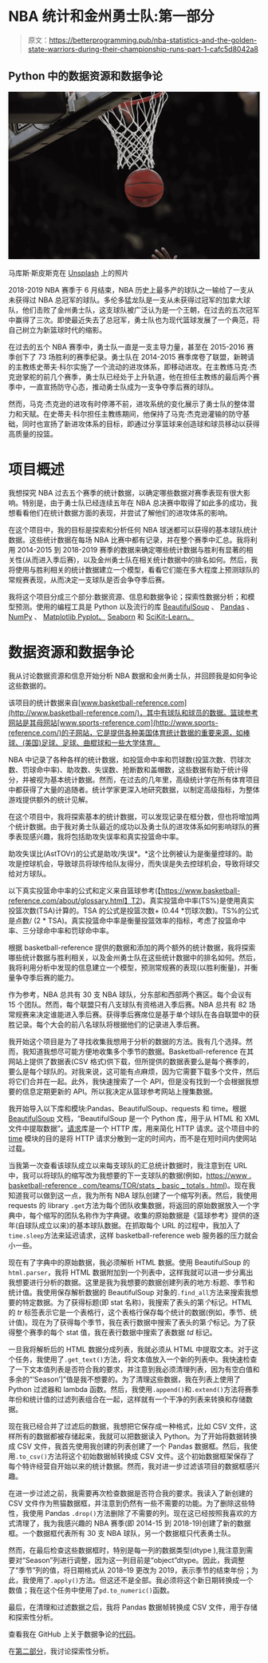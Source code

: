 # NBA 统计和金州勇士队:第一部分

> 原文：<https://betterprogramming.pub/nba-statistics-and-the-golden-state-warriors-during-their-championship-runs-part-1-cafc5d8042a8>

## Python 中的数据资源和数据争论

![](img/5efefecd3df2625974d6cfaea56abd92.png)

马库斯·斯皮斯克在 [Unsplash](https://unsplash.com/search/photos/basketball?utm_source=unsplash&utm_medium=referral&utm_content=creditCopyText) 上的照片

2018-2019 NBA 赛季于 6 月结束，NBA 历史上最多产的球队之一输给了一支从未获得过 NBA 总冠军的球队。多伦多猛龙队是一支从未获得过冠军的加拿大球队，他们击败了金州勇士队，这支球队被广泛认为是一个王朝，在过去的五次冠军中赢得了三次。即使最近失去了总冠军，勇士队也为现代篮球发展了一个典范，将自己树立为新篮球时代的缩影。

在过去的五个 NBA 赛季中，勇士队一直是一支主导力量，甚至在 2015-2016 赛季创下了 73 场胜利的赛季纪录。勇士队在 2014-2015 赛季席卷了联盟，新聘请的主教练史蒂夫·科尔实施了一个流动的进攻体系，即移动进攻。在主教练马克·杰克逊掌舵的前几个赛季，勇士队已经处于上升轨道，他在担任主教练的最后两个赛季中，一直宣扬防守心态，推动勇士队成为一支争夺季后赛的球队。

然而，马克·杰克逊的进攻有时停滞不前，进攻系统的变化展示了勇士队的整体潜力和天赋。在史蒂夫·科尔担任主教练期间，他保持了马克·杰克逊灌输的防守基础，同时也宣扬了新进攻体系的目标，即通过分享篮球来创造球和球员移动以获得高质量的投篮。

# 项目概述

我想探究 NBA 过去五个赛季的统计数据，以确定哪些数据对赛季表现有很大影响。特别是，由于勇士队已经连续五年在 NBA 总决赛中取得了如此多的成功，我想看看他们在统计数据方面的表现，并尝试了解他们的进攻体系的影响。

在这个项目中，我的目标是探索和分析任何 NBA 球迷都可以获得的基本球队统计数据。这些统计数据在每场 NBA 比赛中都有记录，并在整个赛季中汇总。我将利用 2014-2015 到 2018-2019 赛季的数据来确定哪些统计数据与胜利有显著的相关性(从而进入季后赛)，以及金州勇士队在相关统计数据中的排名如何。然后，我将使用与胜利相关的统计数据建立一个模型，看看它们能在多大程度上预测球队的常规赛表现，从而决定一支球队是否会争夺季后赛。

我将这个项目分成三个部分:数据资源、信息和数据争论；探索性数据分析；和模型预测。使用的编程工具是 Python 以及流行的库 [BeautifulSoup](https://pypi.org/project/beautifulsoup4/) 、 [Pandas](https://pandas.pydata.org/) 、 [NumPy](https://www.numpy.org/) 、 [Matplotlib Pyplot、](https://matplotlib.org/api/pyplot_api.html) [Seaborn](https://seaborn.pydata.org/) 和 [SciKit-Learn。](https://scikit-learn.org/stable/)

# 数据资源和数据争论

我从讨论数据资源和信息开始分析 NBA 数据和金州勇士队，并回顾我是如何争论这些数据的。

该项目的统计数据来自[www.basketball-reference.com](http://www.basketball-reference.com/)，其中有球队和球员的数据。篮球参考网站是其母网站[www.sports-reference.com](http://www.sports-reference.com/)的子网站，它是提供各种美国体育统计数据的重要来源，如棒球、(美国)足球、足球、曲棍球和一些大学体育。

NBA 中记录了各种各样的统计数据，如投篮命中率和罚球数(投篮次数、罚球次数、罚球命中率)、助攻数、失误数、抢断数和盖帽数，这些数据有助于统计得分，并被视为基本统计数据。然而，在过去的几年里，高级统计学在所有体育项目中都获得了大量的追随者。统计学家更深入地研究数据，以制定高级指标，为整体游戏提供额外的统计见解。

在这个项目中，我将探索基本的统计数据，可以发现记录在框分数，但也将增加两个统计数据。由于我对勇士队最近的成功以及勇士队的进攻体系如何影响球队的赛季表现感兴趣，我将包括助攻失误率和真实投篮命中率。

助攻失误比(AstTOVr)的公式是助攻/失误*。*这个比例被认为是衡量控球的。助攻是控球机会，导致球员将球传给队友得分，而失误是失去控球机会，导致将球交给对方球队。

以下真实投篮命中率的公式和定义来自篮球参考(【https://www.basketball-reference.com/about/glossary.html】T2)。真实投篮命中率(TS%)是使用真实投篮次数(TSA)计算的。TSA 的公式是投篮次数+ (0.44 *罚球次数)。TS%的公式是点数/ (2 * TSA)。真实投篮命中率是衡量投篮效率的指标，考虑了投篮命中率、三分球命中率和罚球命中率。

根据 basketball-reference 提供的数据和添加的两个额外的统计数据，我将探索哪些统计数据与胜利相关，以及金州勇士队在这些统计数据中的排名如何。然后，我将利用分析中发现的信息建立一个模型，预测常规赛的表现(以胜利衡量)，并衡量争夺季后赛的能力。

作为参考，NBA 总共有 30 支 NBA 球队，分东部和西部两个赛区。每个会议有 15 个团队。然而，每个联盟只有八支球队有资格进入季后赛。NBA 总共有 82 场常规赛来决定谁能进入季后赛。获得季后赛席位是基于单个球队在各自联盟中的获胜记录。每个大会的前八名球队将根据他们的记录进入季后赛。

我开始这个项目是为了寻找收集我想用于分析的数据的方法。我有几个选择。然而，我知道我想尽可能方便地收集多个季节的数据。Basketball-reference 在其网站上提供了数据表(CSV 格式)供下载，但所提供的数据表要么是每个赛季的，要么是每个球队的。对我来说，这可能有点麻烦，因为它需要下载多个文件，然后将它们合并在一起。此外，我快速搜索了一个 API，但是没有找到一个会根据我想要的信息定期更新的 API。所以我决定从篮球参考网站上搜集数据。

我开始导入以下库和模块:Pandas、BeautifulSoup、requests 和 time。根据 [BeautifulSoup](https://www.crummy.com/software/BeautifulSoup/bs4/doc/) 文档，“BeautifulSoup 是一个 Python 库，用于从 HTML 和 XML 文件中提取数据”。[请求](https://2.python-requests.org/en/master/)库是一个 HTTP 库，用来简化 HTTP 请求。这个项目中的 [time](https://docs.python.org/3/library/time.html) 模块的目的是将 HTTP 请求分散到一定的时间内，而不是在短时间内使网站过载。

当我第一次查看该球队成立以来每支球队的汇总统计数据时，我注意到在 URL 中，我可以将球队的缩写改为我想要的下一支球队的数据(例如，[https://www . basketball-reference . com/teams/TOR/stats _ basic _ totals . html](https://www.basketball-reference.com/teams/TOR/stats_basic_totals.html))。现在我知道我可以做到这一点，我为所有 NBA 球队创建了一个缩写列表。然后，我使用 requests 的 library `.get`方法为每个团队收集数据，将返回的原始数据放入一个字典中，每个缩写的团队名称作为字典键。收集的原始数据是《篮球参考》提供的逐年(自球队成立以来)的基本球队数据。在抓取每个 URL 的过程中，我加入了`time.sleep`方法来延迟请求，这样 basketball-reference web 服务器的压力就会小一些。

现在有了字典中的原始数据，我必须解析 HTML 数据。使用 BeautifulSoup 的`html.parser`，我将 HTML 数据附加到一个列表中，这样我就可以进一步分离出我想要进行分析的数据。这里是我为我想要的数据创建列表的地方:标题、季节和统计值。我使用保存解析数据的 BeautifulSoup 对象的`.find_all`方法来搜索我想要的特定数据。为了获得标题(即 stat 名称)，我搜索了表头的第*个*标记。HTML 的 *tr* 标签表示它是一个表格行，这个表格行保存每个统计的数据(例如，季节、统计值)。现在为了获得每个季节，我在表行数据中搜索了表头的第*个*标记。为了获得整个赛季的每个 stat 值，我在表行数据中搜索了表数据 *td* 标记。

一旦我将解析后的 HTML 数据分成列表，我就必须从 HTML 中提取文本。对于这个任务，我使用了`.get_text()`方法，将文本值放入一个新的列表中。我快速检查了一下文本值列表是否符合我的要求，并注意到我必须清理列表，因为有空白值和多余的“‘Season’]”值是我不想要的。为了清理这些数据，我在列表上使用了 Python 过滤器和 lambda 函数。然后，我使用`.append()`和`.extend()`方法将赛季年份和统计值的过滤列表组合在一起，这样就有一个干净的列表来转换和存储数据。

现在我已经合并了过滤后的数据，我想把它保存成一种格式，比如 CSV 文件，这样所有的数据都被存储起来，我就可以把数据读入 Python。为了开始将数据转换成 CSV 文件，我首先使用我创建的列表创建了一个 Pandas 数据框。然后，我使用`.to_csv()`方法将这个初始数据帧转换成 CSV 文件。这个初始数据框架保存了每个特许经营自开始以来的统计数据。然而，我对进一步过滤该项目的数据框感兴趣。

在进一步过滤之前，我需要再次检查数据是否符合我的要求。我读入了新创建的 CSV 文件作为熊猫数据框，并注意到仍然有一些不需要的功能。为了删除这些特性，我使用 Pandas `.drop()`方法删除了不需要的列。现在这已经按照我喜欢的方式清理了，我为我感兴趣的 NBA 赛季(即 2014-15 到 2018-19)创建了新的数据框。一个数据框代表所有 30 支 NBA 球队，另一个数据框只代表勇士队。

然而，在最后检查这些数据框时，特别是每一列的数据类型(dtype ),我注意到需要对“Season”列进行调整，因为这一列目前是“object”dtype。因此，我调整了“季节”列的值，将日期格式从 2018–19 更改为 2019，表示季节的结束年份；为此，我使用了`.apply()`方法。但这还不是全部。我必须将这个新日期转换成一个数值；我在这个任务中使用了`pd.to_numeric()`函数。

最后，在清理和过滤数据之后，我将 Pandas 数据帧转换成 CSV 文件，用于存储和探索性分析。

查看我在 GitHub 上关于数据争论的[代码](https://github.com/ant-L/Portfolio_Projects/blob/master/NBA_stats_and_GSW_during_championship_run/Basketball_Ref_Data_Wrangle-v2.ipynb)。

在[第二部分](https://medium.com/@aliu415/nba-statistics-and-the-golden-state-warriors-during-their-championship-runs-part-2-bf7240ddbbd4)，我讨论探索性分析。